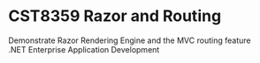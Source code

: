 # CST8359 Razor and Routing
Demonstrate Razor Rendering Engine and the MVC routing feature  
.NET Enterprise Application Development